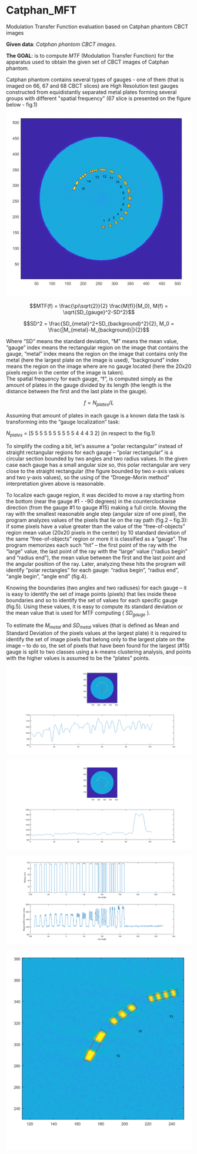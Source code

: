 # Catphan_MFT
Modulation Transfer Function evaluation based on Catphan phantom CBCT images

**Given data**: *Catphan phantom  CBCT images*.

**The GOAL**: is to compute *MTF* (Modulation Transfer Function) for the apparatus used to obtain the given set of CBCT images of Catphan phantom.

Catphan phantom contains several types of gauges - one of them (that is imaged on 66, 67 and 68 CBCT slices) are High Resolution test gauges constructed from equidistantly separated metal plates forming several groups with different "spatial frequency" (67 slice is presented on the figure below - fig.1)

![Alt text](localization_trap_all.png?raw=true "Figure 1 Catphan phantom - CBCT slice #67 (high resolution gauge marked by a red line trapezoid)")

$$MTF(f) = \frac{\pi\sqrt{2}}{2} \frac{M(f)}{M_0},    M(f) = \sqrt{SD_{gauge}^2-SD^2}$$

$$SD^2 = \frac{SD_{metal}^2+SD_{background}^2}{2},    M_0 = \frac{|M_{metal}-M_{background}|}{2}$$


Where “SD” means the standard deviation, “M” means the mean value, “gauge” index means the rectangular region on the image that contains the gauge, “metal” index means the region on the image that contains only the metal (here the largest plate on the image is used), “background” index means the region on the image where are no gauge located (here the 20x20 pixels region in the center of the image is taken).  
The spatial frequency for each gauge, “f”, is computed simply as the amount of plates in the gauge divided by its length (the length is the distance between the first and the last plate in the gauge).

$$f = N_{plates}/L$$

Assuming that amount of plates in each gauge is a known data the task is transforming into the “gauge 
localization” task:

$N_{plates}$ = [5 5 5 5 5 5 5 5 5 5 4 4 4 3 2] (in respect to the fig.1)

To simplify the coding a bit, let's assume a “polar rectangular” instead of straight rectangular regions for each gauge – “polar rectangular” is a circular section bounded by two angles and two radius values. In the given case each gauge has a small angular size so, this polar rectangular are very close to the straight rectangular (the figure bounded by two x-axis values and two y-axis values), so the using of the “Droege-Morin method” interpretation given above is reasonable. 

To localize each gauge region, it was decided to move a ray starting from the bottom (near the gauge #1 - -90 degrees) in the counterclockwise direction (from the gauge #1 to gauge #15) making a full circle. Moving the ray with the smallest reasonable angle step (angular size of one pixel), the program analyzes values of the pixels that lie on the ray path (fig.2 – fig.3): if some pixels have a value greater than the value of the “free-of-objects” region mean value (20x20 pixels in the center) by 10 standard deviation of the same “free-of-objects” region or more it is classified as a “gauge”. The program memorizes each such “hit” – the first point of the ray with the “large” value, the last point of the ray with the “large” value (“radius begin” and “radius end”), the mean value between the first and the last point and the angular position of the ray. Later, analyzing these hits the program will identify “polar rectangles” for each gauge: “radius begin”, “radius end”, “angle begin”, “angle end” (fig.4). 

Knowing the boundaries (two angles and two radiuses) for each gauge – it is easy to identify the set of 
image points (pixels) that lies inside these boundaries and so to identify the set of values for each 
specific gauge (fig.5). Using these values, it is easy to compute its standard deviation or the mean value 
that is used for MTF computing ( $SD_{gauge}$ ).

To estimate the $M_{metal}$ and $SD_{metal}$ values (that is defined as Mean and Standard Deviation of the 
pixels values at the largest plate) it is required to identify the set of image pixels that belong only to the 
largest plate on the image – to do so, the set of pixels that have been found for the largest (#15) gauge is 
split to two classes using a k-means clustering analysis, and points with the higher values is assumed to 
be the “plates” points.

![Alt text](ray_on_free_region.png?raw=true "Figure 2 Gauge localization: Ray out of the gauge")

![Alt text](ray_on_gauge.png?raw=true "Figure 3 Gauge localization: Ray hit the gauge")

![Alt text](ray_hits.png?raw=true "Figure 4 Ray hits: radius end AND the mean value")

![Alt text](localization_trap.png?raw=true "Figure 5 Gauge localization: find the gauge pixels")
